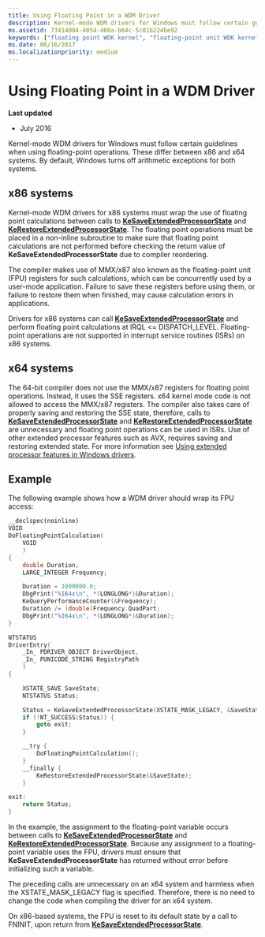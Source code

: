 ```yaml
---
title: Using Floating Point in a WDM Driver
description: Kernel-mode WDM drivers for Windows must follow certain guidelines when using floating-point operations. These differ between x86 and x64 systems. By default, Windows turns off arithmetic exceptions for both systems.
ms.assetid: 73414084-4054-466a-b64c-5c81b224be92
keywords: ["floating point WDK kernel", "floating-point unit WDK kernel", "FPU WDK kernel", "KeSaveFloatingPointState", "KeRestoreFloatingPointState", "WDM drivers WDK kernel , floating-point operations", "MMX WDK kernel"]
ms.date: 06/16/2017
ms.localizationpriority: medium
---
```


# Using Floating Point in a WDM Driver


**Last updated**

-   July 2016

Kernel-mode WDM drivers for Windows must follow certain guidelines when using floating-point operations. These differ between x86 and x64 systems. By default, Windows turns off arithmetic exceptions for both systems.

## x86 systems


Kernel-mode WDM drivers for x86 systems must wrap the use of floating point calculations between calls to [**KeSaveExtendedProcessorState**](https://docs.microsoft.com/windows-hardware/drivers/ddi/wdm/nf-wdm-kesaveextendedprocessorstate) and [**KeRestoreExtendedProcessorState**](https://docs.microsoft.com/windows-hardware/drivers/ddi/wdm/nf-wdm-kerestoreextendedprocessorstate). The floating point operations must be placed in a non-inline subroutine to make sure that floating point calculations are not performed before checking the return value of **KeSaveExtendedProcessorState** due to compiler reordering.

The compiler makes use of MMX/x87 also known as the floating-point unit (FPU) registers for such calculations, which can be concurrently used by a user-mode application. Failure to save these registers before using them, or failure to restore them when finished, may cause calculation errors in applications.

Drivers for x86 systems can call [**KeSaveExtendedProcessorState**](https://docs.microsoft.com/windows-hardware/drivers/ddi/wdm/nf-wdm-kesaveextendedprocessorstate) and perform floating point calculations at IRQL &lt;= DISPATCH\_LEVEL. Floating-point operations are not supported in interrupt service routines (ISRs) on x86 systems.

## x64 systems


The 64-bit compiler does not use the MMX/x87 registers for floating point operations. Instead, it uses the SSE registers. x64 kernel mode code is not allowed to access the MMX/x87 registers. The compiler also takes care of properly saving and restoring the SSE state, therefore, calls to [**KeSaveExtendedProcessorState**](https://docs.microsoft.com/windows-hardware/drivers/ddi/wdm/nf-wdm-kesaveextendedprocessorstate) and [**KeRestoreExtendedProcessorState**](https://docs.microsoft.com/windows-hardware/drivers/ddi/wdm/nf-wdm-kerestoreextendedprocessorstate) are unnecessary and floating point operations can be used in ISRs. Use of other extended processor features such as AVX, requires saving and restoring extended state. For more information see [Using extended processor features in Windows drivers](floating-point-support-for-64-bit-drivers.md).

## Example


The following example shows how a WDM driver should wrap its FPU access:

```cpp
__declspec(noinline)
VOID
DoFloatingPointCalculation(
    VOID
    )
{
    double Duration;
    LARGE_INTEGER Frequency;

    Duration = 1000000.0;
    DbgPrint("%I64x\n", *(LONGLONG*)&Duration);
    KeQueryPerformanceCounter(&Frequency);
    Duration /= (double)Frequency.QuadPart;
    DbgPrint("%I64x\n", *(LONGLONG*)&Duration);
}

NTSTATUS
DriverEntry(
    _In_ PDRIVER_OBJECT DriverObject,
    _In_ PUNICODE_STRING RegistryPath
    )
{

    XSTATE_SAVE SaveState;
    NTSTATUS Status;

    Status = KeSaveExtendedProcessorState(XSTATE_MASK_LEGACY, &SaveState);
    if (!NT_SUCCESS(Status)) {
        goto exit;
    }

    __try {
        DoFloatingPointCalculation();
    }
    __finally {
        KeRestoreExtendedProcessorState(&SaveState);
    }

exit:
    return Status;
}
```

In the example, the assignment to the floating-point variable occurs between calls to [**KeSaveExtendedProcessorState**](https://docs.microsoft.com/windows-hardware/drivers/ddi/wdm/nf-wdm-kesaveextendedprocessorstate) and [**KeRestoreExtendedProcessorState**](https://docs.microsoft.com/windows-hardware/drivers/ddi/wdm/nf-wdm-kerestoreextendedprocessorstate). Because any assignment to a floating-point variable uses the FPU, drivers must ensure that **KeSaveExtendedProcessorState** has returned without error before initializing such a variable.

The preceding calls are unnecessary on an x64 system and harmless when the XSTATE\_MASK\_LEGACY flag is specified. Therefore, there is no need to change the code when compiling the driver for an x64 system.

On x86-based systems, the FPU is reset to its default state by a call to FNINIT, upon return from [**KeSaveExtendedProcessorState**](https://docs.microsoft.com/windows-hardware/drivers/ddi/wdm/nf-wdm-kesaveextendedprocessorstate).

 

 




